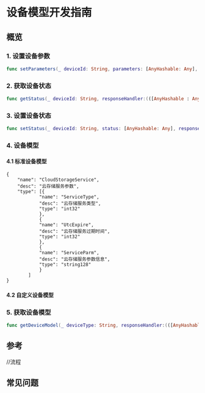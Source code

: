 # 设备模型开发指南

## 概览

### 1. 设置设备参数
```swift
func setParameters(_ deviceId: String, parameters: [AnyHashable: Any], responseHandler:(([AnyHashable : Any]) -> Void)?)
```
### 2. 获取设备状态
```swift
func getStatus(_ deviceId: String, responseHandler:(([AnyHashable : Any]) -> Void)?)
```
### 3. 设置设备状态
```swift
func setStatus(_ deviceId: String, status: [AnyHashable: Any], responseHandler:(([AnyHashable : Any]) -> Void)?)
```
### 4. 设备模型

#### 4.1 标准设备模型
```
{
	"name": "CloudStorageService",
	"desc": "云存储服务参数",
	"type": [{
			"name": "ServiceType",
			"desc": "云存储服务类型",
			"type": "int32"
			},
			{
			"name": "UtcExpire",
			"desc": "云存储服务过期时间",
			"type": "int32"
			},
			{
			"name": "ServiceParm",
			"desc": "云存储服务参数信息",
			"type": "string128"
			}
		]
}
```

#### 4.2 自定义设备模型

### 5. 获取设备模型
```swift
func getDeviceModel(_ deviceType: String, responseHandler:(([AnyHashable : Any]) -> Void)?)
```

## 参考
//流程

## 常见问题
